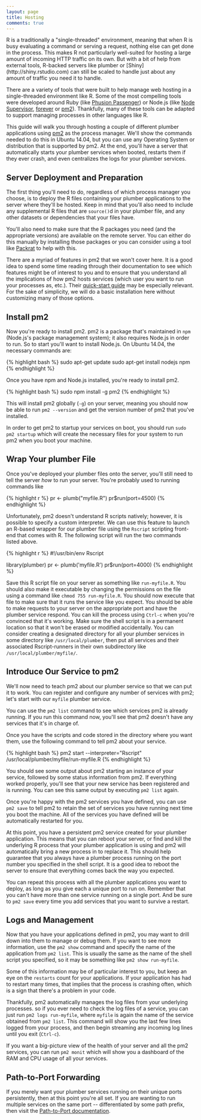 ```yaml
---
layout: page
title: Hosting
comments: true
---
```


<div class="row"><div class="col-sm-8" markdown="1">
R is a traditionally a "single-threaded" environment, meaning that when R is busy evaluating a command or serving a request, nothing else can get done in the process. This makes R not particularly well-suited for hosting a large amount of incoming HTTP traffic on its own. But with a bit of help from external tools, R-backed servers like plumber or [Shiny](http://shiny.rstudio.com) can still be scaled to handle just about any amount of traffic you need it to handle.

There are a variety of tools that were built to help manage web hosting in a single-threaded environment like R. Some of the most compelling tools were developed around Ruby (like [Phusion Passenger](https://www.phusionpassenger.com/)) or Node.js (like [Node Supervisor](https://github.com/petruisfan/node-supervisor), [forever](https://github.com/foreverjs/forever) or [pm2](http://pm2.keymetrics.io/)). Thankfully, many of these tools can be adapted to support managing processes in other languages like R.

This guide will walk you through hosting a couple of different plumber applications using [pm2](http://pm2.keymetrics.io/) as the process manager. We'll show the commands needed to do this in Ubuntu 14.04, but you can use any Operating System or distribution that is supported by pm2. At the end, you'll have a server that automatically starts your plumber services when booted, restarts them if they ever crash, and even centralizes the logs for your plumber services.

## Server Deployment and Preparation

The first thing you'll need to do, regardless of which process manager you choose, is to deploy the R files containing your plumber applications to the server where they'll be hosted. Keep in mind that you'll also need to include any supplemental R files that are `source()`d in your plumber file, and any other datasets or dependencies that your files have. 

You'll also need to make sure that the R packages you need (and the appropriate versions) are available on the remote server. You can either do this manually by installing those packages or you can consider using a tool like [Packrat](https://rstudio.github.io/packrat/) to help with this.

There are a myriad of features in pm2 that we won't cover here. It is a good idea to spend some time reading through their documentation to see which features might be of interest to you and to ensure that you understand all the implications of how pm2 hosts services (which user you want to run your processes as, etc.). Their [quick-start guide](http://pm2.keymetrics.io/docs/usage/quick-start/) may be especially relevant. For the sake of simplicity, we will do a basic installation here without customizing many of those options. 

## Install pm2

Now you're ready to install pm2. pm2 is a package that's maintained in `npm` (Node.js's package management system); it also requires Node.js in order to run. So to start you'll want to install Node.js. On Ubuntu 14.04, the necessary commands are:

{% highlight bash %}
sudo apt-get update
sudo apt-get install nodejs npm
{% endhighlight %}

Once you have npm and Node.js installed, you're ready to install pm2.

{% highlight bash %}
sudo npm install -g pm2
{% endhighlight %}

This will install pm2 globally (`-g`) on your server, meaning you should now be able to run `pm2 --version` and get the version number of pm2 that you've installed.

In order to get pm2 to startup your services on boot, you should run `sudo pm2 startup` which will create the necessary files for your system to run pm2 when you boot your machine.

## Wrap Your plumber File

Once you've deployed your plumber files onto the server, you'll still need to tell the server *how* to run your server. You're probably used to running commands like

{% highlight r %}
pr <- plumb("myfile.R")
pr$run(port=4500)
{% endhighlight %}

Unfortunately, pm2 doesn't understand R scripts natively; however, it is possible to specify a custom interpreter. We can use this feature to launch an R-based wrapper for our plumber file using the `Rscript` scripting front-end that comes with R. The following script will run the two commands listed above.

{% highlight r %}
#!/usr/bin/env Rscript

library(plumber)
pr <- plumb('myfile.R')
pr$run(port=4000)
{% endhighlight %}

Save this R script file on your server as something like `run-myfile.R`. You should also make it executable by changing the permissions on the file using a command like `chmod 755 run-myfile.R`. You should now execute that file to make sure that it runs the service like you expect. You should be able to make requests to your server on the appropriate port and have the plumber service respond. You can kill the process using `Ctrl-c` when you're convinced that it's working. Make sure the shell script is in a permanent location so that it won't be erased or modified accidentally. You can consider creating a designated directory for all your plumber services in some directory like `/usr/local/plumber`, then put all services and their associated Rscript-runners in their own subdirectory like `/usr/local/plumber/myfile/`.

## Introduce Our Service to pm2

We'll now need to teach pm2 about our plumber service so that we can put it to work. You can register and configure any number of services with pm2; let's start with our `myfile` plumber service.

You can use the `pm2 list` command to see which services pm2 is already running. If you run this command now, you'll see that pm2 doesn't have any services that it's in charge of.

Once you have the scripts and code stored in the directory where you want them, use the following command to tell pm2 about your service.

{% highlight bash %}
pm2 start --interpreter="Rscript" /usr/local/plumber/myfile/run-myfile.R
{% endhighlight %}

You should see some output about pm2 starting an instance of your service, followed by some status information from pm2. If everything worked properly, you'll see that your new service has been registered and is running. You can see this same output by executing `pm2 list` again. 

Once you're happy with the pm2 services you have defined, you can use `pm2 save` to tell pm2 to retain the set of services you have running next time you boot the machine. All of the services you have defined will be automatically restarted for you.

At this point, you have a persistent pm2 service created for your plumber application. This means that you can reboot your server, or find and kill the underlying R process that your plumber application is using and pm2 will automatically bring a new process in to replace it. This should help guarantee that you always have a plumber process running on the port number you specified in the shell script. It is a good idea to reboot the server to ensure that everything comes back the way you expected.

You can repeat this process with all the plumber applications you want to deploy, as long as you give each a unique port to run on. Remember that you can't have more than one service running on a single port. And be sure to `pm2 save` every time you add services that you want to survive a restart.

## Logs and Management

Now that you have your applications defined in pm2, you may want to drill down into them to manage or debug them. If you want to see more information, use the `pm2 show` command and specify the name of the application from `pm2 list`. This is usually the same as the name of the shell script you specified, so it may be something like `pm2 show run-myfile`. 

Some of this information may be of particular interest to you, but keep an eye on the `restarts` count for your applications. If your application has had to restart many times, that implies that the process is crashing often, which is a sign that there's a problem in your code.

Thankfully, pm2 automatically manages the log files from your underlying processes. so if you ever need to check the log files of a service, you can just run `pm2 logs run-myfile`, where `myfile` is again the name of the service obtained from `pm2 list`. This command will show you the last few lines logged from your process, and then begin streaming any incoming log lines until you exit (`Ctrl-c`). 

If you want a big-picture view of the health of your server and all the pm2 services, you can run `pm2 monit` which will show you a dashboard of the RAM and CPU usage of all your services.

## Path-to-Port Forwarding

If you merely want your plumber services running on their unique ports persistently, then at this point you're all set. If you are wanting to run multiple services on the same port -- differentiated by some path prefix, then visit the [Path-to-Port documentation](../path-to-port).

</div></div>
